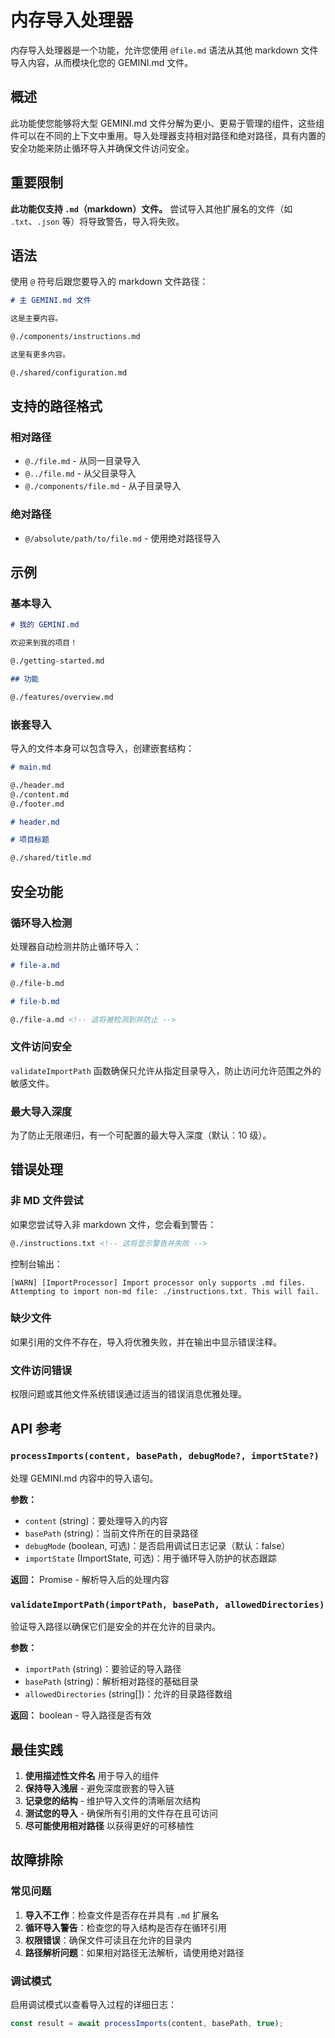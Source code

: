 # 内存导入处理器

内存导入处理器是一个功能，允许您使用 `@file.md` 语法从其他 markdown 文件导入内容，从而模块化您的 GEMINI.md 文件。

## 概述

此功能使您能够将大型 GEMINI.md 文件分解为更小、更易于管理的组件，这些组件可以在不同的上下文中重用。导入处理器支持相对路径和绝对路径，具有内置的安全功能来防止循环导入并确保文件访问安全。

## 重要限制

**此功能仅支持 `.md`（markdown）文件。** 尝试导入其他扩展名的文件（如 `.txt`、`.json` 等）将导致警告，导入将失败。

## 语法

使用 `@` 符号后跟您要导入的 markdown 文件路径：

```markdown
# 主 GEMINI.md 文件

这是主要内容。

@./components/instructions.md

这里有更多内容。

@./shared/configuration.md
```

## 支持的路径格式

### 相对路径

- `@./file.md` - 从同一目录导入
- `@../file.md` - 从父目录导入
- `@./components/file.md` - 从子目录导入

### 绝对路径

- `@/absolute/path/to/file.md` - 使用绝对路径导入

## 示例

### 基本导入

```markdown
# 我的 GEMINI.md

欢迎来到我的项目！

@./getting-started.md

## 功能

@./features/overview.md
```

### 嵌套导入

导入的文件本身可以包含导入，创建嵌套结构：

```markdown
# main.md

@./header.md
@./content.md
@./footer.md
```

```markdown
# header.md

# 项目标题

@./shared/title.md
```

## 安全功能

### 循环导入检测

处理器自动检测并防止循环导入：

```markdown
# file-a.md

@./file-b.md

# file-b.md

@./file-a.md <!-- 这将被检测到并防止 -->
```

### 文件访问安全

`validateImportPath` 函数确保只允许从指定目录导入，防止访问允许范围之外的敏感文件。

### 最大导入深度

为了防止无限递归，有一个可配置的最大导入深度（默认：10 级）。

## 错误处理

### 非 MD 文件尝试

如果您尝试导入非 markdown 文件，您会看到警告：

```markdown
@./instructions.txt <!-- 这将显示警告并失败 -->
```

控制台输出：

```
[WARN] [ImportProcessor] Import processor only supports .md files. Attempting to import non-md file: ./instructions.txt. This will fail.
```

### 缺少文件

如果引用的文件不存在，导入将优雅失败，并在输出中显示错误注释。

### 文件访问错误

权限问题或其他文件系统错误通过适当的错误消息优雅处理。

## API 参考

### `processImports(content, basePath, debugMode?, importState?)`

处理 GEMINI.md 内容中的导入语句。

**参数：**

- `content` (string)：要处理导入的内容
- `basePath` (string)：当前文件所在的目录路径
- `debugMode` (boolean, 可选)：是否启用调试日志记录（默认：false）
- `importState` (ImportState, 可选)：用于循环导入防护的状态跟踪

**返回：** Promise<string> - 解析导入后的处理内容

### `validateImportPath(importPath, basePath, allowedDirectories)`

验证导入路径以确保它们是安全的并在允许的目录内。

**参数：**

- `importPath` (string)：要验证的导入路径
- `basePath` (string)：解析相对路径的基础目录
- `allowedDirectories` (string[])：允许的目录路径数组

**返回：** boolean - 导入路径是否有效

## 最佳实践

1. **使用描述性文件名** 用于导入的组件
2. **保持导入浅层** - 避免深度嵌套的导入链
3. **记录您的结构** - 维护导入文件的清晰层次结构
4. **测试您的导入** - 确保所有引用的文件存在且可访问
5. **尽可能使用相对路径** 以获得更好的可移植性

## 故障排除

### 常见问题

1. **导入不工作**：检查文件是否存在并具有 `.md` 扩展名
2. **循环导入警告**：检查您的导入结构是否存在循环引用
3. **权限错误**：确保文件可读且在允许的目录内
4. **路径解析问题**：如果相对路径无法解析，请使用绝对路径

### 调试模式

启用调试模式以查看导入过程的详细日志：

```typescript
const result = await processImports(content, basePath, true);
``` 